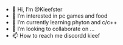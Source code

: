 - 👋 Hi, I’m @Kieefster
- 👀 I’m interested in pc games and food 
- 🌱 I’m currently learning phyton and c/c++
- 💞️ I’m looking to collaborate on ...
- 📫 How to reach me discordd kieef

<!---
Kieefster/Kieefster is a ✨ special ✨ repository because its `README.md` (this file) appears on your GitHub profile.
You can click the Preview link to take a look at your changes.
--->
